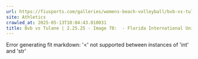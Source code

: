 ```yaml
---
url: https://fiusports.com/galleries/womens-beach-volleyball/bvb-vs-tulane-2-25-25/image-70/355/62623
site: Athletics
crawled_at: 2025-05-13T10:04:43.010031
title: Bvb vs Tulane | 2.25.25 - Image 70:  - Florida International University
---
```


Error generating fit markdown: '<' not supported between instances of 'int' and 'str'